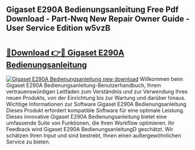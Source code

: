 ## Gigaset E290A Bedienungsanleitung Free Pdf Download - Part-Nwq New Repair Owner Guide - User Service Edition w5vzB

# <h2><a href="http://df2z2b8.blite.top/?on=Gigaset+E290A+Bedienungsanleitung">🔗Download 👉🔴 Gigaset E290A Bedienungsanleitung</a></h2>

[![Gigaset E290A Bedienungsanleitung new download](https://i.imgur.com/lujVjoI.png)](http://df2z2b8.blite.top/?on=Gigaset+E290A+Bedienungsanleitung)
Willkommen beim Gigaset E290A Bedienungsanleitung-Benutzerhandbuch, Ihrem vertrauenswürdigen Leitfaden zum Verständnis und zur Verwendung Ihres neuen Produkts, von der Einrichtung bis zur Wartung und darüber hinaus. Wichtige Informationen zur Software Gigaset E290A Bedienungsanleitung Dieses Produkt erfordert kompatible Software für eine optimale Leistung. Dieses innovative Gigaset E290A Bedienungsanleitung bietet eine umfassende Suite von Funktionen, die Ihren Workflow optimieren. Ihr Feedback wird Gigaset E290A BedienungsanleitungD geschätzt. Wir schätzen Ihren Input und sind bestrebt, Ihnen einen außergewöhnlichen Service zu bieten.

